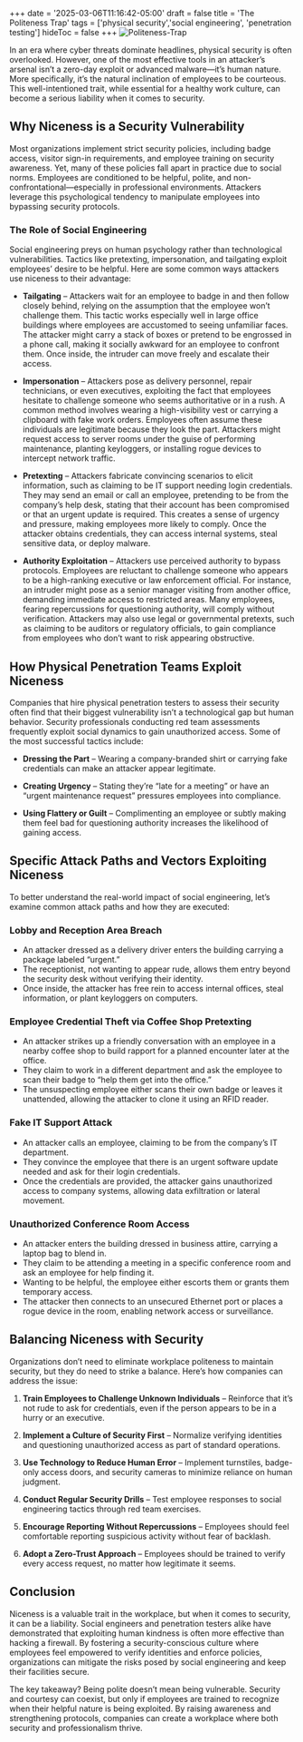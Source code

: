 +++
date = '2025-03-06T11:16:42-05:00'
draft = false
title = 'The Politeness Trap'
tags = ['physical security','social engineering', 'penetration testing']
hideToc = false
+++
![Politeness-Trap](/images/PolitenessTrap.png)

In an era where cyber threats dominate headlines, physical security is often overlooked. However, one of the most effective tools in an attacker’s arsenal isn’t a zero-day exploit or advanced malware—it’s human nature. More specifically, it’s the natural inclination of employees to be courteous. This well-intentioned trait, while essential for a healthy work culture, can become a serious liability when it comes to security. 

<!--more-->

## Why Niceness is a Security Vulnerability

Most organizations implement strict security policies, including badge access, visitor sign-in requirements, and employee training on security awareness. Yet, many of these policies fall apart in practice due to social norms. Employees are conditioned to be helpful, polite, and non-confrontational—especially in professional environments. Attackers leverage this psychological tendency to manipulate employees into bypassing security protocols.

### The Role of Social Engineering

Social engineering preys on human psychology rather than technological vulnerabilities. Tactics like pretexting, impersonation, and tailgating exploit employees’ desire to be helpful. Here are some common ways attackers use niceness to their advantage:

- **Tailgating** – Attackers wait for an employee to badge in and then follow closely behind, relying on the assumption that the employee won’t challenge them. This tactic works especially well in large office buildings where employees are accustomed to seeing unfamiliar faces. The attacker might carry a stack of boxes or pretend to be engrossed in a phone call, making it socially awkward for an employee to confront them. Once inside, the intruder can move freely and escalate their access.

- **Impersonation** – Attackers pose as delivery personnel, repair technicians, or even executives, exploiting the fact that employees hesitate to challenge someone who seems authoritative or in a rush. A common method involves wearing a high-visibility vest or carrying a clipboard with fake work orders. Employees often assume these individuals are legitimate because they look the part. Attackers might request access to server rooms under the guise of performing maintenance, planting keyloggers, or installing rogue devices to intercept network traffic.

- **Pretexting** – Attackers fabricate convincing scenarios to elicit information, such as claiming to be IT support needing login credentials. They may send an email or call an employee, pretending to be from the company’s help desk, stating that their account has been compromised or that an urgent update is required. This creates a sense of urgency and pressure, making employees more likely to comply. Once the attacker obtains credentials, they can access internal systems, steal sensitive data, or deploy malware.

- **Authority Exploitation** – Attackers use perceived authority to bypass protocols. Employees are reluctant to challenge someone who appears to be a high-ranking executive or law enforcement official. For instance, an intruder might pose as a senior manager visiting from another office, demanding immediate access to restricted areas. Many employees, fearing repercussions for questioning authority, will comply without verification. Attackers may also use legal or governmental pretexts, such as claiming to be auditors or regulatory officials, to gain compliance from employees who don’t want to risk appearing obstructive.

## How Physical Penetration Teams Exploit Niceness

Companies that hire physical penetration testers to assess their security often find that their biggest vulnerability isn’t a technological gap but human behavior. Security professionals conducting red team assessments frequently exploit social dynamics to gain unauthorized access. Some of the most successful tactics include:

- **Dressing the Part** – Wearing a company-branded shirt or carrying fake credentials can make an attacker appear legitimate.

- **Creating Urgency** – Stating they’re “late for a meeting” or have an “urgent maintenance request” pressures employees into compliance.

- **Using Flattery or Guilt** – Complimenting an employee or subtly making them feel bad for questioning authority increases the likelihood of gaining access.

## Specific Attack Paths and Vectors Exploiting Niceness

To better understand the real-world impact of social engineering, let’s examine common attack paths and how they are executed:

### Lobby and Reception Area Breach

- An attacker dressed as a delivery driver enters the building carrying a package labeled “urgent.”
- The receptionist, not wanting to appear rude, allows them entry beyond the security desk without verifying their identity.
- Once inside, the attacker has free rein to access internal offices, steal information, or plant keyloggers on computers.

### Employee Credential Theft via Coffee Shop Pretexting

- An attacker strikes up a friendly conversation with an employee in a nearby coffee shop to build rapport for a planned encounter later at the office.
- They claim to work in a different department and ask the employee to scan their badge to “help them get into the office.”
- The unsuspecting employee either scans their own badge or leaves it unattended, allowing the attacker to clone it using an RFID reader.

### Fake IT Support Attack

- An attacker calls an employee, claiming to be from the company’s IT department.
- They convince the employee that there is an urgent software update needed and ask for their login credentials.
- Once the credentials are provided, the attacker gains unauthorized access to company systems, allowing data exfiltration or lateral movement.

### Unauthorized Conference Room Access

- An attacker enters the building dressed in business attire, carrying a laptop bag to blend in.
- They claim to be attending a meeting in a specific conference room and ask an employee for help finding it.
- Wanting to be helpful, the employee either escorts them or grants them temporary access.
- The attacker then connects to an unsecured Ethernet port or places a rogue device in the room, enabling network access or surveillance.

## Balancing Niceness with Security

Organizations don’t need to eliminate workplace politeness to maintain security, but they do need to strike a balance. Here’s how companies can address the issue:

1. **Train Employees to Challenge Unknown Individuals** – Reinforce that it’s not rude to ask for credentials, even if the person appears to be in a hurry or an executive.

2. **Implement a Culture of Security First** – Normalize verifying identities and questioning unauthorized access as part of standard operations.

3. **Use Technology to Reduce Human Error** – Implement turnstiles, badge-only access doors, and security cameras to minimize reliance on human judgment.

4. **Conduct Regular Security Drills** – Test employee responses to social engineering tactics through red team exercises.

5. **Encourage Reporting Without Repercussions** – Employees should feel comfortable reporting suspicious activity without fear of backlash.

6. **Adopt a Zero-Trust Approach** – Employees should be trained to verify every access request, no matter how legitimate it seems.

## Conclusion

Niceness is a valuable trait in the workplace, but when it comes to security, it can be a liability. Social engineers and penetration testers alike have demonstrated that exploiting human kindness is often more effective than hacking a firewall. By fostering a security-conscious culture where employees feel empowered to verify identities and enforce policies, organizations can mitigate the risks posed by social engineering and keep their facilities secure. 

The key takeaway? Being polite doesn’t mean being vulnerable. Security and courtesy can coexist, but only if employees are trained to recognize when their helpful nature is being exploited. By raising awareness and strengthening protocols, companies can create a workplace where both security and professionalism thrive.